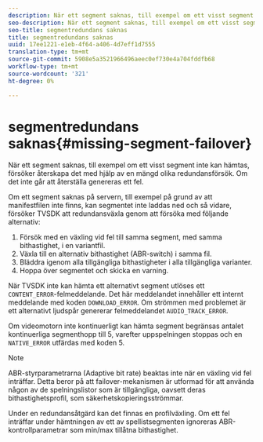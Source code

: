 ```yaml
---
description: När ett segment saknas, till exempel om ett visst segment inte kan hämtas, försöker återskapa det med hjälp av en mängd olika redundansförsök. Om det inte går att återställa genereras ett fel.
seo-description: När ett segment saknas, till exempel om ett visst segment inte kan hämtas, försöker återskapa det med hjälp av en mängd olika redundansförsök. Om det inte går att återställa genereras ett fel.
seo-title: segmentredundans saknas
title: segmentredundans saknas
uuid: 17ee1221-e1eb-4f64-a406-4d7eff1d7555
translation-type: tm+mt
source-git-commit: 5908e5a3521966496aeec0ef730e4a704fddfb68
workflow-type: tm+mt
source-wordcount: '321'
ht-degree: 0%

---
```



# segmentredundans saknas{#missing-segment-failover}

När ett segment saknas, till exempel om ett visst segment inte kan hämtas, försöker återskapa det med hjälp av en mängd olika redundansförsök. Om det inte går att återställa genereras ett fel.

Om ett segment saknas på servern, till exempel på grund av att manifestfilen inte finns, kan segmentet inte laddas ned och så vidare, försöker TVSDK att redundansväxla genom att försöka med följande alternativ:

1. Försök med en växling vid fel till samma segment, med samma bithastighet, i en variantfil.
1. Växla till en alternativ bithastighet (ABR-switch) i samma fil.
1. Bläddra igenom alla tillgängliga bithastigheter i alla tillgängliga varianter.
1. Hoppa över segmentet och skicka en varning.

När TVSDK inte kan hämta ett alternativt segment utlöses ett `CONTENT_ERROR`-felmeddelande. Det här meddelandet innehåller ett internt meddelande med koden `DOWNLOAD_ERROR`. Om strömmen med problemet är ett alternativt ljudspår genererar felmeddelandet `AUDIO_TRACK_ERROR`.

Om videomotorn inte kontinuerligt kan hämta segment begränsas antalet kontinuerliga segmenthopp till 5, varefter uppspelningen stoppas och en `NATIVE_ERROR` utfärdas med koden 5.

>[!NOTE]
>
>ABR-styrparametrarna (Adaptive bit rate) beaktas inte när en växling vid fel inträffar. Detta beror på att failover-mekanismen är utformad för att använda någon av de spelningslistor som är tillgängliga, oavsett deras bithastighetsprofil, som säkerhetskopieringsströmmar.
>
>Under en redundansåtgärd kan det finnas en profilväxling. Om ett fel inträffar under hämtningen av ett av spellistsegmenten ignoreras ABR-kontrollparametrar som min/max tillåtna bithastighet.

